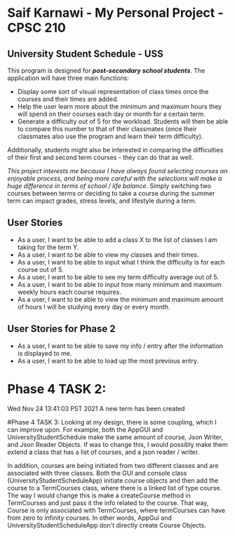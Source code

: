
# Saif Karnawi - My Personal Project - CPSC 210

## University Student Schedule - USS

This program is designed for ***post-secondary school students***. The application will have three main functions: 


- Display some sort of visual representation of class times once the courses and their times are added.
- Help the user learn more about the minimum and maximum hours they will spend on their courses each day or month for a certain term.
- Generate a difficulty out of 5 for the workload. Students will then be able to compare this number to that of their classmates (once their classmates also use the program and learn their term difficulty).

Additionally, students might also be interested in comparing the difficulties of their first and second term courses - they can do that as well.

*This project interests me because I have always found selecting courses an enjoyable process, and being more careful with the selections will make a huge difference in terms of school / life balance*. Simply switching two courses between terms or deciding to take a course during the summer term can impact grades, stress levels, and lifestyle during a term.  


## User Stories
- As a user, I want to be able to add a class X to the list of classes I am taking for the term Y.
- As a user, I want to be able to view my classes and their times.
- As a user, I want to be able to input what I think the difficulty is for each course out of 5. 
- As a user, I want to be able to see my term difficulty average out of 5.
- As a user, I want to be able to input how many minimum and maximum weekly hours each course requires. 
- As a user, I want to be able to view the minimum and maximum amount of hours I will be studying every day or every month.

## User Stories for Phase 2
- As a user, I want to be able to save my info / entry after the information is displayed to me.
- As a user, I want to be able to load up the most previous entry. 

# Phase 4 TASK 2: 
Wed Nov 24 13:41:03 PST 2021
A new term has been created

#Phase 4 TASK 3:
Looking at my design, there is some coupling, which I can improve upon. For example, both the AppGUI
and UniversityStudentSchedule make the same amount of course, Json Writer, and Json Reader Objects. If was
to change this, I would possibly make them extend a class that has a list of courses, and a json reader /
writer.

In addition, courses are being initiated from two different classes and are associated with three
classes. Both the GUI and console class (UniversityStudentScheduleApp) initiate course objects
and then add the course to a TermCourses class, where there is a linked list of type course. 
The way I would change this is make a createCourse method in TermCourses and just pass it the
info related to the course. That way, Course is only associated with TermCourses, where 
termCourses can have from zero to infinity courses. In other words, AppGui and
UniversityStudentScheduleApp don't directly create Course Objects.